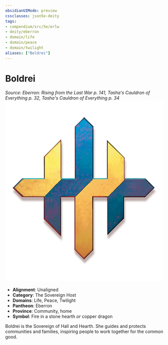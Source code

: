 ```yaml
---
obsidianUIMode: preview
cssclasses: json5e-deity
tags:
- compendium/src/5e/erlw
- deity/eberron
- domain/life
- domain/peace
- domain/twilight
aliases: ["Boldrei"]
---
```

# Boldrei
*Source: Eberron: Rising from the Last War p. 141, Tasha's Cauldron of Everything p. 32, Tasha's Cauldron of Everything p. 34* 
![The Sovereign Host](4-Resources/Compendium/deities/img/erlw-the-sovereign-host.webp#symbol)

- **Alignment**: Unaligned
- **Category**: The Sovereign Host
- **Domains**: Life, Peace, Twilight
- **Pantheon**: Eberron
- **Province**: Community, home
- **Symbol**: Fire in a stone hearth *or* copper dragon

Boldrei is the Sovereign of Hall and Hearth. She guides and protects communities and families, inspiring people to work together for the common good.